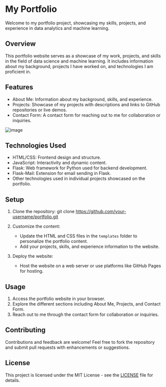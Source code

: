 # My Portfolio

Welcome to my portfolio project, showcasing my skills, projects, and experience in data analytics and machine learning.

## Overview

This portfolio website serves as a showcase of my work, projects, and skills in the field of data science and machine learning. It includes information about my background, projects I have worked on, and technologies I am proficient in.

## Features

- About Me: Information about my background, skills, and experience.
- Projects: Showcase of my projects with descriptions and links to GitHub repositories or live demos.
- Contact Form: A contact form for reaching out to me for collaboration or inquiries.

![image](https://github.com/eby0303/Portfolio/assets/86768805/4d27bc9a-f280-4107-947b-c6ddc9eff962)


## Technologies Used

- HTML/CSS: Frontend design and structure.
- JavaScript: Interactivity and dynamic content.
- Flask: Web framework for Python used for backend development.
- Flask-Mail: Extension for email sending in Flask.
- Other technologies used in individual projects showcased on the portfolio.

## Setup

1. Clone the repository:
git clone https://github.com/your-username/portfolio.git

2. Customize the content:
   - Update the HTML and CSS files in the `templates` folder to personalize the portfolio content.
   - Add your projects, skills, and experience information to the website.

3. Deploy the website:
   - Host the website on a web server or use platforms like GitHub Pages for hosting.

## Usage

1. Access the portfolio website in your browser.
2. Explore the different sections including About Me, Projects, and Contact Form.
3. Reach out to me through the contact form for collaboration or inquiries.

## Contributing

Contributions and feedback are welcome! Feel free to fork the repository and submit pull requests with enhancements or suggestions.

## License

This project is licensed under the MIT License - see the [LICENSE](LICENSE) file for details.
